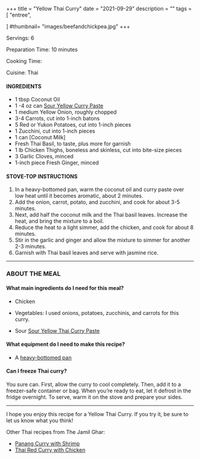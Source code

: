 +++
title = "Yellow Thai Curry"
date = "2021-09-29"
description = ""
tags = [
    "entree",
   
]
#thumbnail= "images/beefandchickpea.jpg"
+++

Servings: 6 <!--more-->

Preparation Time: 10 minutes 

Cooking Time:

Cuisine: Thai 

#### INGREDIENTS 

* 1 tbsp Coconut Oil 
* 1 -4 oz can [Sour Yellow Curry Paste](https://amzn.to/2XUUbLX)
* 1 medium Yellow Onion, roughly chopped
* 3-4 Carrots, cut into 1-inch batons 
* 5 Red or Yukon Potatoes, cut into 1-inch pieces
* 1 Zucchini, cut into 1-inch pieces
* 1 can [Coconut Milk]
* Fresh Thai Basil, to taste, plus more for garnish 
* 1 lb Chicken Thighs, boneless and skinless, cut into bite-size pieces 
* 3 Garlic Cloves, minced
* 1-inch piece Fresh Ginger, minced 

#### STOVE-TOP INSTRUCTIONS

1. In a heavy-bottomed pan, warm the coconut oil and curry paste over low heat until it becomes aromatic, about 2 minutes. 
2. Add the onion, carrot, potato, and zucchini, and cook for about 3-5 minutes. 
3. Next, add half the coconut milk and the Thai basil leaves. Increase the heat, and bring the mixture to a boil. 
4. Reduce the heat to a light simmer, add the chicken, and cook for about 8 minutes. 
5. Stir in the garlic and ginger and allow the mixture to simmer for another 2-3 minutes. 
6. Garnish with Thai basil leaves and serve with jasmine rice.


 ----

### ABOUT THE MEAL

#### What main ingredients do I need for this meal?

* Chicken 

* Vegetables: I used onions, potatoes, zucchinis, and carrots for this curry. 

* Sour [Sour Yellow Thai Curry Paste](https://amzn.to/2XUUbLX)

#### What equipment do I need to make this recipe?

* A [heavy-bottomed pan](https://amzn.to/3kQSCYw) 

#### Can I freeze Thai curry?
You sure can. First, allow the curry to cool completely. Then, add it to a freezer-safe container or bag. When you’re ready to eat, let it defrost in the fridge overnight. To serve, warm it on the stove and prepare your sides.

----

I hope you enjoy this recipe for a Yellow Thai Curry. If you try it, be sure to let us know what you think!

Other Thai recipes from The Jamil Ghar:
* [Panang Curry with Shrimp](https://www.jamilghar.com/recipe/shrimp_panang_curry/)
* [Thai Red Curry with Chicken](https://www.jamilghar.com/recipe/thai_red_curry/)
